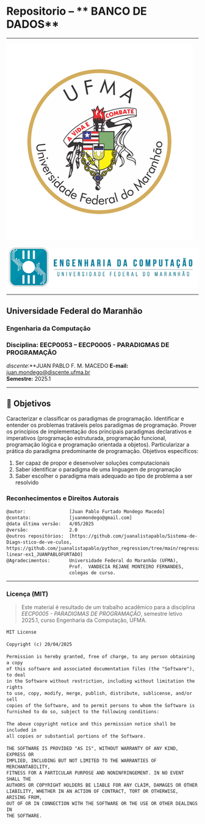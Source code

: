 # Repositorio –  ** BANCO DE DADOS**

---

![UFMA](./ufma_logo.png)&nbsp;&nbsp;&nbsp;&nbsp;![Engenharia da Computação](./eng_comp_logo.png)

---

## Universidade Federal do Maranhão  
### Engenharia da Computação  
### Disciplina: EECP0053 – **EECP0005 - PARADIGMAS DE PROGRAMAÇÃO**  
*discente*:**JUAN PABLO F. M. MACEDO
**E-mail:** <juan.mondego@discente.ufma.br>  
**Semestre:** 2025.1  

---

## 🎯 Objetivos

Caracterizar e classificar os paradigmas de programação. Identificar e entender os problemas tratáveis pelos paradigmas de programação. Prover os princípios de implementação dos principais paradigmas declarativos e imperativos (programação estruturada, programação funcional, programação lógica e programação orientada a objetos). Particularizar a prática do paradigma predominante de programação.
Objetivos específicos:

1. Ser capaz de propor e desenvolver soluções computacionais
2. Saber identificar o paradigma de uma linguagem de programação
3.  Saber escolher o paradigma mais adequado ao tipo de problema a ser resolvido


### Reconhecimentos e Direitos Autorais

```
@autor:                [Juan Pablo Furtado Mondego Macedo]
@contato:              [juanmondego@gmail.com]
@data última versão:   4/05/2025
@versão:               2.0
@outros repositórios:  [https://github.com/juanalistapablo/Sistema-de-Diagn-stico-de-ve-culos, https://github.com/juanalistapablo/python_regression/tree/main/regressao-linear-ex1_JUANPABLOFURTADO]
@Agradecimentos:       Universidade Federal do Maranhão (UFMA),
                       Prof.  VANDECIA REJANE MONTEIRO FERNANDES,
                       colegas de curso.
```

---

### Licença (MIT)

> Este material é resultado de um trabalho acadêmico para a disciplina *EECP0005 - PARADIGMAS DE PROGRAMAÇÃO*, semestre letivo 2025.1, curso Engenharia da Computação, UFMA.

```
MIT License

Copyright (c) 20/04/2025

Permission is hereby granted, free of charge, to any person obtaining a copy
of this software and associated documentation files (the "Software"), to deal
in the Software without restriction, including without limitation the rights
to use, copy, modify, merge, publish, distribute, sublicense, and/or sell
copies of the Software, and to permit persons to whom the Software is
furnished to do so, subject to the following conditions:

The above copyright notice and this permission notice shall be included in
all copies or substantial portions of the Software.

THE SOFTWARE IS PROVIDED "AS IS", WITHOUT WARRANTY OF ANY KIND, EXPRESS OR
IMPLIED, INCLUDING BUT NOT LIMITED TO THE WARRANTIES OF MERCHANTABILITY,
FITNESS FOR A PARTICULAR PURPOSE AND NONINFRINGEMENT. IN NO EVENT SHALL THE
AUTHORS OR COPYRIGHT HOLDERS BE LIABLE FOR ANY CLAIM, DAMAGES OR OTHER
LIABILITY, WHETHER IN AN ACTION OF CONTRACT, TORT OR OTHERWISE, ARISING FROM,
OUT OF OR IN CONNECTION WITH THE SOFTWARE OR THE USE OR OTHER DEALINGS IN
THE SOFTWARE.
```
